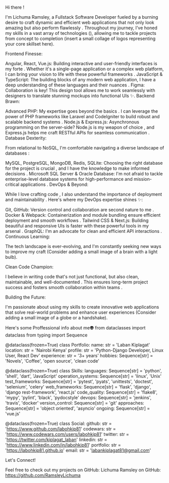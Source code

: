 Hi there !

I'm Lichuma Ramsley, a Fullstack Software Developer  fueled by a burning desire to craft dynamic and efficient web applications that not only look amazing  but also perform flawlessly .  Throughout my journey, I've honed my skills in a vast array of technologies (), allowing me to tackle projects from concept to completion  (insert a small collage of logos representing your core skillset here).

Frontend Finesse:

Angular, React, Vue.js: Building interactive and user-friendly interfaces is my forte . Whether it's a single-page application or a complex web platform, I can bring your vision to life with these powerful frameworks .
JavaScript & TypeScript: The building blocks of any modern web application, I have a deep understanding of these languages and their nuances .
Figma: Collaboration is key! This design tool allows me to work seamlessly with designers to translate stunning mockups into functional UIs ✨.
Backend Brawn:

Advanced PHP: My expertise goes beyond the basics . I can leverage the power of PHP frameworks like Laravel and CodeIgniter to build robust and scalable backend systems .
Node.js & Express.js: Asynchronous programming on the server-side? Node.js is my weapon of choice ️, and Express.js helps me craft RESTful APIs for seamless communication ️.
Database Dexterity:

From relational to NoSQL, I'm comfortable navigating a diverse landscape of databases ️:

MySQL, PostgreSQL, MongoDB, Redis, SQLite: Choosing the right database for the project is crucial , and I have the knowledge to make informed decisions .
Microsoft SQL Server & Oracle Database: I'm not afraid to tackle enterprise-level database systems for high-performance and mission-critical applications .
DevOps & Beyond:

While I love crafting code ‍, I also understand the importance of deployment and maintainability . Here's where my DevOps expertise shines ✨:

Git, GitHub: Version control and collaboration are second nature to me .
Docker & Webpack: Containerization and module bundling ensure efficient deployment and smooth workflows .
Tailwind CSS & Next.js: Building beautiful and responsive UIs is faster with these powerful tools in my arsenal .
GraphQL: I'm an advocate for clean and efficient API interactions .
Continuous Learning:

The tech landscape is ever-evolving, and I'm constantly seeking new ways to improve my craft  (Consider adding a small image of a brain with a light bulb).

Clean Code Champion:

I believe in writing code that's not just functional, but also clean, maintainable, and well-documented . This ensures long-term project success and fosters smooth collaboration within teams .

Building the Future:

I'm passionate about using my skills to create innovative web applications that solve real-world problems  and enhance user experiences  (Consider adding a small image of a globe or a handshake).

Here's some Proffessional info about me👽
from dataclasses import dataclass
from typing import Sequence

@dataclass(frozen=True)
class Portfolio:
    name: str = 'Laban Kiplagat'
    location: str = 'Nairobi Kenya'
    profile: str = 'Python-Django Developer, Linux User, React Dev'
    experience: str = '3+ years'
    hobbies: Sequence[str] = 'Novels', 'Coffee', 'open source', 'clean code'


@dataclass(frozen=True)
class Skills:
    languages: Sequence[str] = 'python', 'shell', 'dart', 'JavaScript'
    operation_systems: Sequence[str] = 'linux', 'Unix'
    test_frameworks: Sequence[str] = 'pytest', 'pyats', 'unittests', 'doctest', 'selenium', 'celery'
    web_frameworks: Sequence[str] = 'flask', 'django', 'django rest-framework', 'react.js'
    code_quality: Sequence[str] = 'flake8', 'mypy', 'pylint', 'black', 'pydocstyle'
    devops: Sequence[str] = 'jenkins', 'travis', 'docker'
    version_control: Sequence[str] = 'git'
    approaches: Sequence[str] = 'object oriented', 'asyncio'
    ongoing: Sequence[str] = 'vue.js'


@dataclass(frozen=True)
class Social:
    github: str = 'https://www.github.com/labohkip81'
    codewars: str = 'https://www.codewars.com/users/labohkip81'
    twitter: str = 'https://twitter.com/kiplagat_laban'
    linkedin: str = 'https://www.linkedin.com/in/labohkip81'
    portfolio: str = 'https://labohkip81.github.io'
    email: str = 'labankiplagat81@gmail.com'

Let's Connect!

Feel free to check out my projects on GitHub: Lichuma Ramsley on GitHub: https://github.com/RamsleyLichuma
